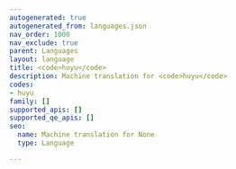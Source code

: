 ```yaml
---
autogenerated: true
autogenerated_from: languages.json
nav_order: 1000
nav_exclude: true
parent: Languages
layout: language
title: <code>huyu</code>
description: Machine translation for <code>huyu</code>
codes:
- huyu
family: []
supported_apis: []
supported_qe_apis: []
seo:
  name: Machine translation for None
  type: Language

---
```


